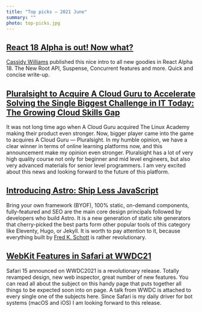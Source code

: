 ```yaml
---
title: "Top picks — 2021 June"
summary: ""
photo: top-picks.jpg
---
```


## [React 18 Alpha is out! Now what?](https://www.netlify.com/blog/2021/06/08/react-18-alpha-is-out-now-what/)

[Cassidy Williams](https://twitter.com/cassidoo) published this nice intro to all new goodies in React Alpha 18. The New Root API, Suspense, Concurrent features and more. Quick and concise write-up.

## [Pluralsight to Acquire A Cloud Guru to Accelerate Solving the Single Biggest Challenge in IT Today: The Growing Cloud Skills Gap](https://acloudguru.com/blog/news/pluralsight-to-acquire-a-cloud-guru)

It was not long time ago when A Cloud Guru acquired The Linux Academy making their product even stronger. Now, bigger player came into the game to acquires A Cloud Guru — Pluralsight. In my humble opinion, we have a clear winner in terms of online learning platforms now, and this announcement make my opinion even stronger. Pluralsight has a lot of very high quality course not only for beginner and mid level engineers, but also very advanced materials for senior level programmers. I am very excited about this news and looking forward to the future of this platform.

## [Introducing Astro: Ship Less JavaScript](https://astro.build/blog/introducing-astro)

Bring your own framework (BYOF), 100% static, on-demand components, fully-featured and SEO are the main core design principals followed by developers who build Astro. It is a new generation of static site generators that cherry-picked the best parts form other popular tools of this category like Eleventy, Hugo, or Jekyll. It is worth to pay attention to it, because everything built by [Fred K. Schott](https://twitter.com/FredKSchott) is rather revolutionary.

## [WebKit Features in Safari at WWDC21](https://webkit.org/blog/11700/webkit-features-in-safari-at-wwdc21/)

Safari 15 announced on WWDC2021 is a revolutionary release. Totally revamped design, new web inspector, great number of new features. You can read all about the subject on this handy page that puts together all things to be expected soon into on page. A talk from WWDC is attached to every single one of the subjects here. Since Safari is my daily driver for bot systems (macOS and iOS) I am looking forward to this release.

